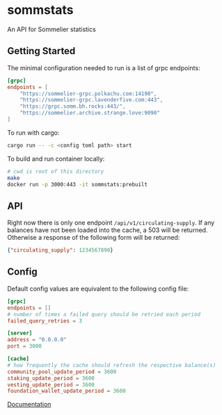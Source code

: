 # sommstats

An API for Sommelier statistics


## Getting Started

The minimal configuration needed to run is a list of grpc endpoints:

```toml
[grpc]
endpoints = [
    "https://sommelier-grpc.polkachu.com:14190",
    "https://sommelier-grpc.lavenderfive.com:443",
    "https://grpc.somm.bh.rocks:443/",
    "https://sommelier.archive.strange.love:9090"
]
```

To run with cargo:

```bash
cargo run -- -c <config toml path> start
```

To build and run container locally:

```bash
# cwd is root of this directory
make
docker run -p 3000:443 -it sommstats:prebuilt
```


## API

Right now there is only one endpoint `/api/v1/circulating-supply`. If any balances have not been loaded into the cache, a 503 will be returned. Otherwise a response of the following form will be returned:

```json
{"circulating_supply": 1234567890}
```


## Config

Default config values are equivalent to the following config file:

```toml
[grpc]
endpoints = []
# number of times a failed query should be retried each period
failed_query_retries = 3

[server]
address = "0.0.0.0"
port = 3000

[cache]
# how frequently the cache should refresh the respective balance(s)
community_pool_update_period = 3600
staking_update_period = 3600
vesting_update_period = 3600
foundation_wallet_update_period = 3600
```


[Documentation]

[Abscissa]: https://github.com/iqlusioninc/abscissa
[Documentation]: https://docs.rs/abscissa_core/
